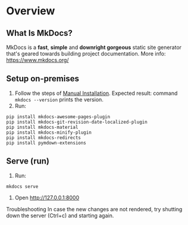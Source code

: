 # Overview

## What Is MkDocs?

MkDocs is a **fast**, **simple** and **downright gorgeous** static site generator that's geared towards building project documentation.
More info: https://www.mkdocs.org/

## Setup on-premises

1. Follow the steps of [Manual Installation](https://www.mkdocs.org/#manual-installation). Expected result: command `mkdocs --version` prints the version.
1. Run:
```
pip install mkdocs-awesome-pages-plugin
pip install mkdocs-git-revision-date-localized-plugin
pip install mkdocs-material
pip install mkdocs-minify-plugin
pip install mkdocs-redirects
pip install pymdown-extensions                    
```

## Serve (run)
1. Run:
```
mkdocs serve
```
1. Open http://127.0.0.1:8000

Troubleshooting
In case the new changes are not rendered, try shutting down the server (Ctrl+c) and starting again.
